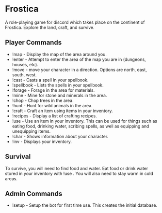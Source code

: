 # Frostica
A role-playing game for discord which takes place on the continent of Frostica. Explore the land, craft, and survive.

## Player Commands
* !map - Display the map of the area around you.
* !enter - Attempt to enter the area of the map you are in (dungeons, houses, etc).
* !move <direction> - move your character in a direction. Options are north, east, south, west.
* !cast <spell> - Casts a spell in your spellbook.
* !spellbook - Lists the spells in your spellbook.
* !forage - Forage in the area for materials.
* !mine - Mine for stone and minerals in the area.
* !chop - Chop trees in the area.
* !hunt - Hunt for wild animals in the area.
* !craft <item> - Craft an item using items in your inventory.
* !recipes - Display a list of crafting recipes.
* !use <item> - Use an item in your inventory. This can be used for things such as eating food, drinking water, scribing
 spells, as well as equipping and unequipping items.
* !char - Shows information about your character.
* !inv - Displays your inventory.

## Survival
To survive, you will need to find food and water. Eat food or drink water stored in your inventory with !use <item>. 
You will also need to stay warm in cold areas.

## Admin Commands
* !setup - Setup the bot for first time use. This creates the initial database.
